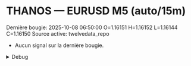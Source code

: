 # THANOS — EURUSD M5 (auto/15m)
Dernière bougie: 2025-10-08 06:50:00  O=1.16151  H=1.16152  L=1.16144  C=1.16150
Source active: twelvedata_repo

- Aucun signal sur la dernière bougie.

<details><summary>Debug</summary>

- TD_API_KEY manquant.

</details>